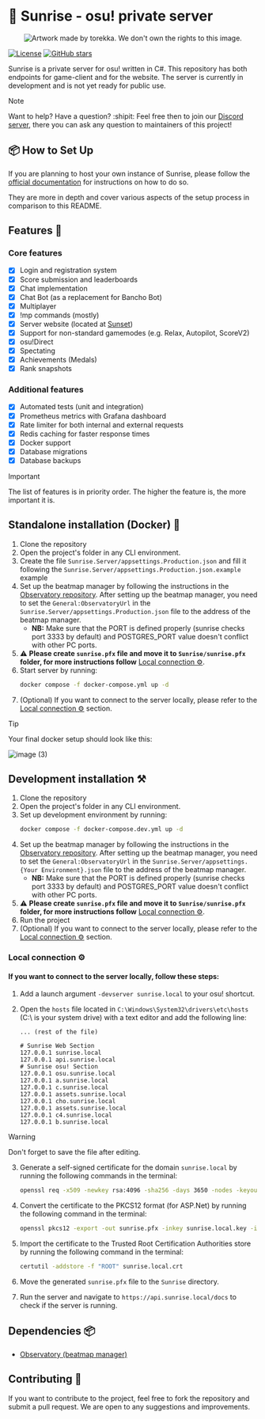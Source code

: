 # 🌅 Sunrise - osu! private server

<p align="center">
  <img src="./readme.jpg" alt="Artwork made by torekka. We don't own the rights to this image.">
</p>

[![License](https://img.shields.io/badge/license-MIT-blue.svg)](https://opensource.org/licenses/MIT)
[![GitHub stars](https://img.shields.io/github/stars/SunriseCommunity/Sunrise.svg?style=social&label=Star)](https://github.com/SunriseCommunity/Sunrise)


Sunrise is a private server for osu! written in C#. This repository has both endpoints for game-client and for the
website. The server is currently in development and is not yet ready for public use.

> [!NOTE]
> Want to help? Have a question? :shipit: Feel free then to join our [Discord server](https://discord.gg/BjV7c9VRfn), there you can ask any question to maintainers of this project!

## 📦 How to Set Up

If you are planning to host your own instance of Sunrise, please follow the [official documentation](https://docs.sunrize.uk) for instructions on how to do so. 

They are more in depth and cover various aspects of the setup process in comparison to this README.

## Features 🌟

### Core features

- [x] Login and registration system
- [x] Score submission and leaderboards
- [x] Chat implementation
- [x] Chat Bot (as a replacement for Bancho Bot)
- [x] Multiplayer
- [x] !mp commands (mostly)
- [x] Server website (located at [Sunset](https://github.com/SunriseCommunity/Sunset))
- [x] Support for non-standard gamemodes (e.g. Relax, Autopilot, ScoreV2)
- [x] osu!Direct
- [x] Spectating
- [x] Achievements (Medals)
- [x] Rank snapshots

### Additional features

- [x] Automated tests (unit and integration)
- [x] Prometheus metrics with Grafana dashboard
- [x] Rate limiter for both internal and external requests
- [x] Redis caching for faster response times
- [x] Docker support
- [x] Database migrations
- [x] Database backups

> [!IMPORTANT]
> The list of features is in priority order. The higher the feature is, the more important it is.

## Standalone installation (Docker) 🐳

1. Clone the repository
2. Open the project's folder in any CLI environment.
3. Create the file `Sunrise.Server/appsettings.Production.json` and fill it following the `Sunrise.Server/appsettings.Production.json.example` example
4. Set up the beatmap manager by following the instructions in
   the [Observatory repository](https://github.com/SunriseCommunity/Observatory). After setting up the beatmap manager,
   you need to set the `General:ObservatoryUrl` in the `Sunrise.Server/appsettings.Production.json` file to the address of the beatmap manager. 
    - **NB:** Make sure that the PORT is defined properly (sunrise checks port 3333 by default) and POSTGRES_PORT value doesn't conflict with other PC ports.
5. ⚠️ **Please create `sunrise.pfx` file and move it to `Sunrise/sunrise.pfx` folder, for more instructions follow** [Local connection ⚙️](##local-connection).
6. Start server by running:
   ```bash
   docker compose -f docker-compose.yml up -d
   ```
7. (Optional) If you want to connect to the server locally, please refer to
   the [Local connection ⚙️](##local-connection)
   section.

> [!TIP] 
> Your final docker setup should look like this:
> 
> ![image (3)](https://github.com/user-attachments/assets/998318b5-2112-4927-a040-0a8d7cc70b8b)

## Development installation ⚒️

1. Clone the repository
2. Open the project's folder in any CLI environment.
3. Set up development environment by running:
   ```bash
   docker compose -f docker-compose.dev.yml up -d
   ```
4. Set up the beatmap manager by following the instructions in
   the [Observatory repository](https://github.com/SunriseCommunity/Observatory). After setting up the beatmap manager,
   you need to set the `General:ObservatoryUrl` in the `Sunrise.Server/appsettings.{Your Environment}.json` file to the address of the beatmap manager.
    - **NB:** Make sure that the PORT is defined properly (sunrise checks port 3333 by default) and POSTGRES_PORT value doesn't conflict with other PC ports.
5. ⚠️ **Please create `sunrise.pfx` file and move it to `Sunrise/sunrise.pfx` folder, for more instructions follow** [Local connection ⚙️](##local-connection).
6. Run the project
7. (Optional) If you want to connect to the server locally, please refer to
   the [Local connection ⚙️](##local-connection)
   section.

### Local connection ⚙️

#### If you want to connect to the server locally, follow these steps:

1. Add a launch argument `-devserver sunrise.local` to your osu! shortcut.
2. Open the `hosts` file located in `C:\Windows\System32\drivers\etc\hosts` (C:\ is your system drive) with a text
   editor and add the following line:

   ```hosts
   ... (rest of the file)

   # Sunrise Web Section
   127.0.0.1 sunrise.local
   127.0.0.1 api.sunrise.local
   # Sunrise osu! Section
   127.0.0.1 osu.sunrise.local
   127.0.0.1 a.sunrise.local
   127.0.0.1 c.sunrise.local
   127.0.0.1 assets.sunrise.local
   127.0.0.1 cho.sunrise.local
   127.0.0.1 assets.sunrise.local
   127.0.0.1 c4.sunrise.local
   127.0.0.1 b.sunrise.local
   ```

> [!WARNING]
> Don't forget to save the file after editing.

3. Generate a self-signed certificate for the domain `sunrise.local` by running the following commands in the terminal:

   ```bash
   openssl req -x509 -newkey rsa:4096 -sha256 -days 3650 -nodes -keyout sunrise.local.key -out sunrise.local.crt -subj "/CN=sunrise.local" -addext "subjectAltName=DNS:sunrise.local,DNS:*.sunrise.local,IP:10.0.0.1"
   ```

4. Convert the certificate to the PKCS12 format (for ASP.Net) by running the following command in the terminal:

   ```bash
   openssl pkcs12 -export -out sunrise.pfx -inkey sunrise.local.key -in sunrise.local.crt -password pass:password
   ```

5. Import the certificate to the Trusted Root Certification Authorities store by running the following command in the
   terminal:

   ```bash
   certutil -addstore -f "ROOT" sunrise.local.crt
   ```

6. Move the generated `sunrise.pfx` file to the `Sunrise` directory.

7. Run the server and navigate to `https://api.sunrise.local/docs` to check if the server is running.

## Dependencies 📦

- [Observatory (beatmap manager)](https://github.com/SunriseCommunity/Observatory)

## Contributing 💖

If you want to contribute to the project, feel free to fork the repository and submit a pull request. We are open to any
suggestions and improvements.
